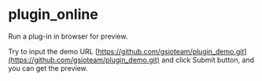 # plugin_online
Run a plug-in in browser for preview.

Try to input the demo URL [https://github.com/gsioteam/plugin_demo.git](https://github.com/gsioteam/plugin_demo.git) 
and click Submit button, and you can get the preview.
